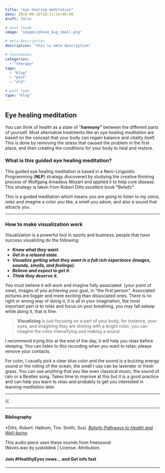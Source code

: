 ```yaml
---
title: "eye healing meditation"
date: 2019-09-16T18:11:54+00:00
draft: false

# post thumb
image: "images/phone_kug_small.png"

# meta description
description: "this is meta description"

# taxonomies
categories: 
  - "therapy"
tags:
  - "blog"
  - "post"
  - "old"

# post type
type: "blog"
---
```

Eye healing meditation
----------------------

You can think of health as a state of "**harmony"** between the different parts of yourself. Most alternative treatments like an _eye healing meditation_ are based on the concept that your body can regain balance and vitality itself. This is done by removing the stress that caused the problem in the first place, and then creating the conditions for your body to heal and restore.

### What is this guided eye healing meditation?

This guided eye healing meditation is based in a Nero-Linguistic Programming (**NLP**) strategy discovered by studying the creative thinking process of Wolfgang Amadeus Mozart and applied it to help cure disease. This strategy is taken from Robert Dilts excellent book \**Beliefs\**.

This is a guided meditation which means you are going to listen to my voice, relax and imagine a color you like, a smell you adore, and also a sound that attracts you.

* * *

### How to make visualization work

Visualization is a powerful tool in sports and business, people that have success visualizing do the following:

*   **_Know what they want._**
*   **_Get in a relaxed state._**
*   **_Visualize getting what they want in a full rich experience (images, sounds, smells, and feelings)._**
*   **_Believe and expect to get it._**
*   **_Think they deserve it._**

You must believe it will work and imagine fully associated  (your point of view), images of you achieving your goal, in "the first person". Associated pictures are bigger and more exciting than dissociated ones. There is no right or wrong way of doing it, it is all in your imagination, the most important part is to relax and focus on your breathing, you may fall asleep while doing it, that is fine.

>__Visualizing__ is just focusing on a part of your body, for instance, your eyes, and imagining they are shining with a bright color, you can imagine the color intensifying and making a sound.

I recommend trying this at the end of the day, it will help you relax before sleeping. You can listen to this recording when you want to relax; please remove your contacts.

For color, I usually pick a clear blue color and the sound is a buzzing energy sound or the rolling of the ocean, the smell I use can be lavender or fresh grass. You can use anything that you like even classical music, the sound of rain or a Beatles song. Takes time to improve at this but it is a good practice and can help you learn to relax and probably to get you interested in learning meditation later.

* * *

{{<audio src="healthy_eyes.mp3" caption="Healthy Eyes Healing Meditation" >}}

* * *
#### Bibliography ####

\*Dilts, Robert. Halbom, Tim. Smith, Suzi. [_Beliefs-Pathways to Health and Well-being_](https://www.amazon.com/Beliefs-Pathways-Well-Being-Robert-Dilts/dp/1845908023).

This audio piece uses these sounds from freesound:  
Waves.wav by juskiddink | License: Attribution.

#### Join #HealthyEyes news... and Get info fast

* * *